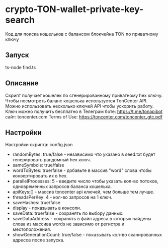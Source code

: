 # crypto-TON-wallet-private-key-search
Код для поиска кошельков с балансом блокчейна TON по приватному ключу

## Запуск

ts-node find.ts

## Описание
Скрипт получает кошелек по сгенерированному приватному hex ключу. 
Чтобы посмотреть баланс кошелька используется TonCenter API.
Можно использовать несколько ключей API чтобы ускорить работу.
Ключ можно получить бесплатно в Телеграм боте:
 https://t.me/tonapibot сайт: toncenter.com
Terms of Use: https://toncenter.com/toncenter_gtc.pdf

## Настройки
Настройки скрипта: config.json

- randomBytes: true/false - независимо что указано в seed.txt будет генерировать рандомный hex ключ.
- sameSymbols: true/false 
- wordToBytes: true/false - добавьте в массив "word" слова чтобы конвертировать их в hex.
- parallelProcesses: 5 - введите число чтобы указать кол-во потоков, одновременных запросов баланса кошелька.
- apiKeys:[] - массив toncenter api ключей, чем больше тем лучше.
- threadsPerKey: 4 - кол-во запросов на 1 ключ.
- saveHashes: true/false
- display - показывать в консоли.
- saveData: true/false - сохранять по выбору данных.
- saveDataAddress - сохранять в файл адреса в которых найдены слова из массива words не зависимо от регистра и местоположения.
- showGenerationCount: true/false - показывать кол-во сканированных адресов после запуска.
